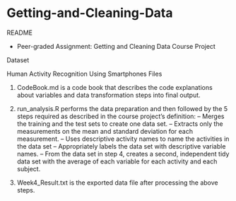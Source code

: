 # Getting-and-Cleaning-Data

README

-   Peer-graded Assignment: Getting and Cleaning Data Course Project

Dataset

Human Activity Recognition Using Smartphones
Files
1.	CodeBook.md is a code book that describes the code explanations about variables and data transformation steps into final output.
2.	run_analysis.R performs the data preparation and then followed by the 5 steps required as described in the course project’s definition:
    –	Merges the training and the test sets to create one data set.
    –	Extracts only the measurements on the mean and standard deviation for each measurement.
    –	Uses descriptive activity names to name the activities in the data set
    –	Appropriately labels the data set with descriptive variable names.
    –	From the data set in step 4, creates a second, independent tidy data set with the average of each variable for each activity and each subject.

3.	Week4_Result.txt is the exported data file after processing the above steps.

